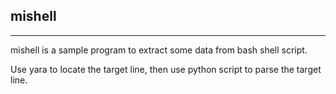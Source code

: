 ## mishell
----------------------------------------------------------------------

mishell is a sample program to extract some data from bash shell script.

Use yara to locate the target line, then use python script to parse the target line.
